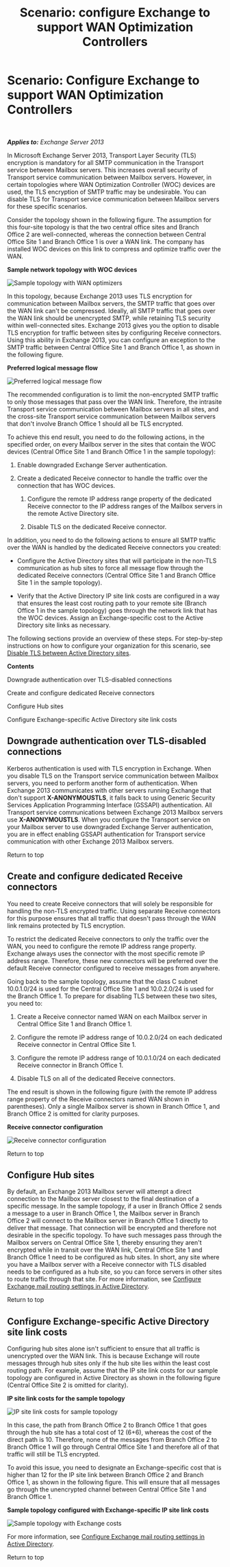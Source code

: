 ﻿---
title: 'Scenario: configure Exchange to support WAN Optimization Controllers'
TOCTitle: 'Scenario: Configure Exchange to support WAN Optimization Controllers'
ms:assetid: 1f407698-0b71-45a3-867a-640ccf7351da
ms:mtpsurl: https://technet.microsoft.com/en-us/library/Ee633456(v=EXCHG.150)
ms:contentKeyID: 50934213
ms.date: 05/13/2016
mtps_version: v=EXCHG.150
---

# Scenario: Configure Exchange to support WAN Optimization Controllers

 

_**Applies to:** Exchange Server 2013_


In Microsoft Exchange Server 2013, Transport Layer Security (TLS) encryption is mandatory for all SMTP communication in the Transport service between Mailbox servers. This increases overall security of Transport service communication between Mailbox servers. However, in certain topologies where WAN Optimization Controller (WOC) devices are used, the TLS encryption of SMTP traffic may be undesirable. You can disable TLS for Transport service communication between Mailbox servers for these specific scenarios.

Consider the topology shown in the following figure. The assumption for this four-site topology is that the two central office sites and Branch Office 2 are well-connected, whereas the connection between Central Office Site 1 and Branch Office 1 is over a WAN link. The company has installed WOC devices on this link to compress and optimize traffic over the WAN.

**Sample network topology with WOC devices**

![Sample topology with WAN optimizers](images/Ee633456.52876869-52f1-4c0f-85b2-7a850643e8a1(EXCHG.150).gif "Sample topology with WAN optimizers")

In this topology, because Exchange 2013 uses TLS encryption for communication between Mailbox servers, the SMTP traffic that goes over the WAN link can't be compressed. Ideally, all SMTP traffic that goes over the WAN link should be unencrypted SMTP, while retaining TLS security within well-connected sites. Exchange 2013 gives you the option to disable TLS encryption for traffic between sites by configuring Receive connectors. Using this ability in Exchange 2013, you can configure an exception to the SMTP traffic between Central Office Site 1 and Branch Office 1, as shown in the following figure.

**Preferred logical message flow**

![Preferred logical message flow](images/Ee633456.e0fe62fa-1bad-4d43-9eaf-205a9b8d07e1(EXCHG.150).gif "Preferred logical message flow")

The recommended configuration is to limit the non-encrypted SMTP traffic to only those messages that pass over the WAN link. Therefore, the intrasite Transport service communication between Mailbox servers in all sites, and the cross-site Transport service communication between Mailbox servers that don't involve Branch Office 1 should all be TLS encrypted.

To achieve this end result, you need to do the following actions, in the specified order, on every Mailbox server in the sites that contain the WOC devices (Central Office Site 1 and Branch Office 1 in the sample topology):

1.  Enable downgraded Exchange Server authentication.

2.  Create a dedicated Receive connector to handle the traffic over the connection that has WOC devices.
    
    1.  Configure the remote IP address range property of the dedicated Receive connector to the IP address ranges of the Mailbox servers in the remote Active Directory site.
    
    2.  Disable TLS on the dedicated Receive connector.

In addition, you need to do the following actions to ensure all SMTP traffic over the WAN is handled by the dedicated Receive connectors you created:

  - Configure the Active Directory sites that will participate in the non-TLS communication as hub sites to force all message flow through the dedicated Receive connectors (Central Office Site 1 and Branch Office Site 1 in the sample topology).

  - Verify that the Active Directory IP site link costs are configured in a way that ensures the least cost routing path to your remote site (Branch Office 1 in the sample topology) goes through the network link that has the WOC devices. Assign an Exchange-specific cost to the Active Directory site links as necessary.

The following sections provide an overview of these steps. For step-by-step instructions on how to configure your organization for this scenario, see [Disable TLS between Active Directory sites](disable-tls-between-active-directory-sites-exchange-2013-help.md).

**Contents**

Downgrade authentication over TLS-disabled connections

Create and configure dedicated Receive connectors

Configure Hub sites

Configure Exchange-specific Active Directory site link costs

## Downgrade authentication over TLS-disabled connections

Kerberos authentication is used with TLS encryption in Exchange. When you disable TLS on the Transport service communication between Mailbox servers, you need to perform another form of authentication. When Exchange 2013 communicates with other servers running Exchange that don't support **X-ANONYMOUSTLS**, it falls back to using Generic Security Services Application Programming Interface (GSSAPI) authentication. All Transport service communications between Exchange 2013 Mailbox servers use **X-ANONYMOUSTLS**. When you configure the Transport service on your Mailbox server to use downgraded Exchange Server authentication, you are in effect enabling GSSAPI authentication for Transport service communication with other Exchange 2013 Mailbox servers.

Return to top

## Create and configure dedicated Receive connectors

You need to create Receive connectors that will solely be responsible for handling the non-TLS encrypted traffic. Using separate Receive connectors for this purpose ensures that all traffic that doesn't pass through the WAN link remains protected by TLS encryption.

To restrict the dedicated Receive connectors to only the traffic over the WAN, you need to configure the remote IP address range property. Exchange always uses the connector with the most specific remote IP address range. Therefore, these new connectors will be preferred over the default Receive connector configured to receive messages from anywhere.

Going back to the sample topology, assume that the class C subnet 10.0.1.0/24 is used for the Central Office Site 1 and 10.0.2.0/24 is used for the Branch Office 1. To prepare for disabling TLS between these two sites, you need to:

1.  Create a Receive connector named WAN on each Mailbox server in Central Office Site 1 and Branch Office 1.

2.  Configure the remote IP address range of 10.0.2.0/24 on each dedicated Receive connector in Central Office Site 1.

3.  Configure the remote IP address range of 10.0.1.0/24 on each dedicated Receive connector in Branch Office 1.

4.  Disable TLS on all of the dedicated Receive connectors.

The end result is shown in the following figure (with the remote IP address range property of the Receive connectors named WAN shown in parentheses). Only a single Mailbox server is shown in Branch Office 1, and Branch Office 2 is omitted for clarity purposes.

**Receive connector configuration**

![Receive connector configuration](images/Ee633456.1821b3db-1f7a-4ae7-afbc-5c99e117f976(EXCHG.150).gif "Receive connector configuration")

Return to top

## Configure Hub sites

By default, an Exchange 2013 Mailbox server will attempt a direct connection to the Mailbox server closest to the final destination of a specific message. In the sample topology, if a user in Branch Office 2 sends a message to a user in Branch Office 1, the Mailbox server in Branch Office 2 will connect to the Mailbox server in Branch Office 1 directly to deliver that message. That connection will be encrypted and therefore not desirable in the specific topology. To have such messages pass through the Mailbox servers on Central Office Site 1, thereby ensuring they aren't encrypted while in transit over the WAN link, Central Office Site 1 and Branch Office 1 need to be configured as hub sites. In short, any site where you have a Mailbox server with a Receive connector with TLS disabled needs to be configured as a hub site, so you can force servers in other sites to route traffic through that site. For more information, see [Configure Exchange mail routing settings in Active Directory](configure-exchange-mail-routing-settings-in-active-directory-exchange-2013-help.md).

Return to top

## Configure Exchange-specific Active Directory site link costs

Configuring hub sites alone isn't sufficient to ensure that all traffic is unencrypted over the WAN link. This is because Exchange will route messages through hub sites only if the hub site lies within the least cost routing path. For example, assume that the IP site link costs for our sample topology are configured in Active Directory as shown in the following figure (Central Office Site 2 is omitted for clarity).

**IP site link costs for the sample topology**

![IP site link costs for sample topology](images/Ee633456.099deb15-795a-417a-b6aa-925b3bedf8b4(EXCHG.150).gif "IP site link costs for sample topology")

In this case, the path from Branch Office 2 to Branch Office 1 that goes through the hub site has a total cost of 12 (6+6), whereas the cost of the direct path is 10. Therefore, none of the messages from Branch Office 2 to Branch Office 1 will go through Central Office Site 1 and therefore all of that traffic will still be TLS encrypted.

To avoid this issue, you need to designate an Exchange-specific cost that is higher than 12 for the IP site link between Branch Office 2 and Branch Office 1, as shown in the following figure. This will ensure that all messages go through the unencrypted channel between Central Office Site 1 and Branch Office 1.

**Sample topology configured with Exchange-specific IP site link costs**

![Sample topology with Exchange costs](images/Ee633456.cd036fe0-c37d-479e-a4c1-235e17e90ca7(EXCHG.150).gif "Sample topology with Exchange costs")

For more information, see [Configure Exchange mail routing settings in Active Directory](configure-exchange-mail-routing-settings-in-active-directory-exchange-2013-help.md).

Return to top

